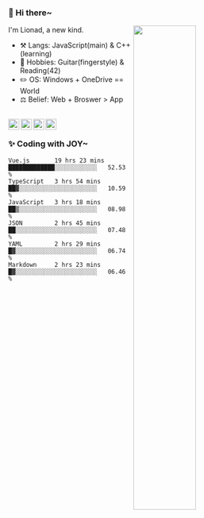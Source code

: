 ### 👋 Hi there~

[<img align="right" width="50%" src="https://github-readme-stats.vercel.app/api?username=Lionad-Morotar&show_icons=true">](https://metrics.lecoq.io/Lionad-Morotar?template=classic)

I'm Lionad, a new kind.

- ⚒️ Langs: JavaScript(main) & C++(learning)
- 🎨 Hobbies: Guitar(fingerstyle) & Reading(42)
- ✏️ OS: Windows + OneDrive == World
- ⚖️ Belief: Web + Broswer > App

<br />

<a href="https://www.lionad.art">
  <img align="left" alt="lionad-art" width="22px" src="https://cdn.jsdelivr.net/npm/simple-icons@3.1.0/icons/wordpress.svg" />
</a>
<a href="#1806234223">
  <img align="left" alt="1806234223" width="22px" src="https://cdn.jsdelivr.net/npm/simple-icons@3.1.0/icons/tencentqq.svg" />
</a>
<a href="https://www.zhihu.com/people/Lionad">
  <img align="left" alt="132yse" width="22px" src="https://cdn.jsdelivr.net/npm/simple-icons@3.1.0/icons/zhihu.svg" />
</a>
<a href="https://github.com/Lionad-Morotar">
  <img align="left" alt="yisar" width="22px" src="https://cdn.jsdelivr.net/npm/simple-icons@3.1.0/icons/github.svg" />
</a>

<br />

### ✨ Coding with JOY~

<!--START_SECTION:waka-->

```text
Vue.js       19 hrs 23 mins  █████████████░░░░░░░░░░░░   52.53 %
TypeScript   3 hrs 54 mins   ██▓░░░░░░░░░░░░░░░░░░░░░░   10.59 %
JavaScript   3 hrs 18 mins   ██▒░░░░░░░░░░░░░░░░░░░░░░   08.98 %
JSON         2 hrs 45 mins   ██░░░░░░░░░░░░░░░░░░░░░░░   07.48 %
YAML         2 hrs 29 mins   █▓░░░░░░░░░░░░░░░░░░░░░░░   06.74 %
Markdown     2 hrs 23 mins   █▓░░░░░░░░░░░░░░░░░░░░░░░   06.46 %
```

<!--END_SECTION:waka-->
